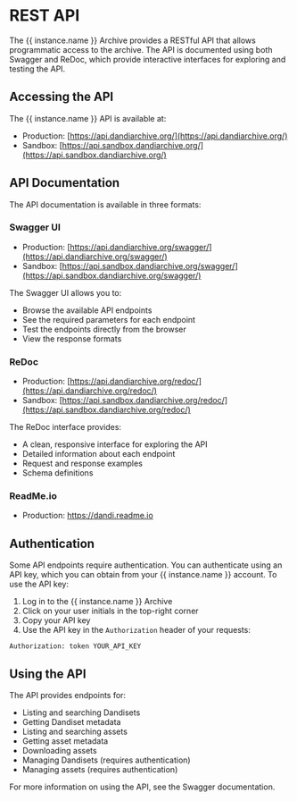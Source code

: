 # REST API

The {{ instance.name }} Archive provides a RESTful API that allows programmatic access to the archive. The API is documented using both Swagger and ReDoc, which provide interactive interfaces for exploring and testing the API.

## Accessing the API

The {{ instance.name }} API is available at:

- Production: [https://api.dandiarchive.org/](https://api.dandiarchive.org/)
- Sandbox: [https://api.sandbox.dandiarchive.org/](https://api.sandbox.dandiarchive.org/)

## API Documentation

The API documentation is available in three formats:

### Swagger UI

- Production: [https://api.dandiarchive.org/swagger/](https://api.dandiarchive.org/swagger/)
- Sandbox: [https://api.sandbox.dandiarchive.org/swagger/](https://api.sandbox.dandiarchive.org/swagger/)

The Swagger UI allows you to:

- Browse the available API endpoints
- See the required parameters for each endpoint
- Test the endpoints directly from the browser
- View the response formats

### ReDoc

- Production: [https://api.dandiarchive.org/redoc/](https://api.dandiarchive.org/redoc/)
- Sandbox: [https://api.sandbox.dandiarchive.org/redoc/](https://api.sandbox.dandiarchive.org/redoc/)

The ReDoc interface provides:

- A clean, responsive interface for exploring the API
- Detailed information about each endpoint
- Request and response examples
- Schema definitions

### ReadMe.io

- Production: https://dandi.readme.io

## Authentication

Some API endpoints require authentication. You can authenticate using an API key, which you can obtain from your {{ instance.name }} account. To use the API key:

1. Log in to the {{ instance.name }} Archive
2. Click on your user initials in the top-right corner
3. Copy your API key
4. Use the API key in the `Authorization` header of your requests:

```
Authorization: token YOUR_API_KEY
```

## Using the API

The API provides endpoints for:

- Listing and searching Dandisets
- Getting Dandiset metadata
- Listing and searching assets
- Getting asset metadata
- Downloading assets
- Managing Dandisets (requires authentication)
- Managing assets (requires authentication)

For more information on using the API, see the Swagger documentation.
